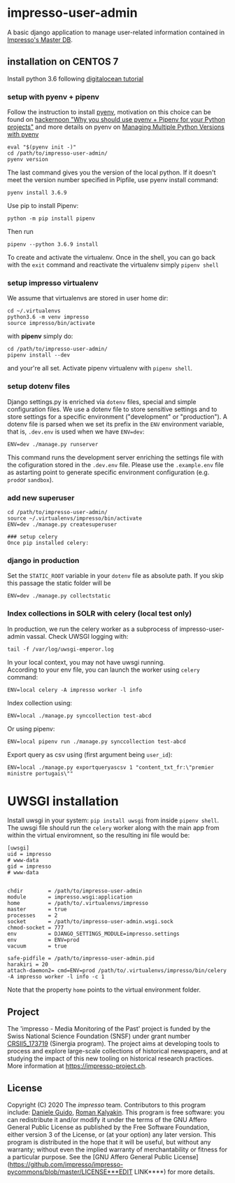 # impresso-user-admin

A basic django application to manage user-related information contained in [Impresso's Master DB](https://github.com/impresso/impresso-master-db).


## installation on CENTOS 7
Install python 3.6 following [digitalocean tutorial](https://www.digitalocean.com/community/tutorials/how-to-install-python-3-and-set-up-a-local-programming-environment-on-centos-7)

### setup with pyenv + pipenv
Follow the instruction to install [pyenv](https://github.com/pyenv/pyenv), motivation on this choice can be found on [hackernoon "Why you should use pyenv + Pipenv for your Python projects"](https://hackernoon.com/reaching-python-development-nirvana-bb5692adf30c)
and more details on pyenv on [Managing Multiple Python Versions with pyenv](http://akbaribrahim.com/managing-multiple-python-versions-with-pyenv/)

```
eval "$(pyenv init -)"
cd /path/to/impresso-user-admin/
pyenv version
```
The last command gives you the version of the local python. If it doesn't meet the version number specified in Pipfile,
use pyenv install command:
```
pyenv install 3.6.9
```
Use pip to install Pipenv:
```
python -m pip install pipenv
```
Then run
```
pipenv --python 3.6.9 install
```
To create and activate the virtualenv. Once in the shell, you can go back with the `exit` command and reactivate the virtualenv simply `pipenv shell`

### setup impresso virtualenv
We assume that virtualenvs are stored in user home dir:
```
cd ~/.virtualenvs
python3.6 -m venv impresso
source impresso/bin/activate
```
with **pipenv** simply do:
```
cd /path/to/impresso-user-admin/
pipenv install --dev
```
and your're all set. Activate pipenv virtualenv with `pipenv shell`.


### setup dotenv files
Django settings.py is enriched via `dotenv` files, special and simple configuration files.
We use a dotenv file to store sensitive settings and to store settings for a specific environment ("development" or "production"). A dotenv file is parsed when we set its prefix in the `ENV` environment variable, that is, `.dev.env` is used when we have `ENV=dev`:
```
ENV=dev ./manage.py runserver
```
This command runs the development server enriching the settings file with the cofiguration stored in the `.dev.env` file.
Please use the `.example.env` file as astarting point to generate specific environment configuration (e.g. `prod`or `sandbox`).


### add new superuser
```
cd /path/to/impresso-user-admin/
source ~/.virtualenvs/impresso/bin/activate
ENV=dev ./manage.py createsuperuser

### setup celery
Once pip installed celery:

```

### django in production
Set the `STATIC_ROOT` variable in your `dotenv` file as absolute path.
If you skip this passage the static folder will be

```
ENV=dev ./manage.py collectstatic
```


### Index collections in SOLR with celery (local test only)
In production, we run the celery worker as a subprocess of impresso-user-admin vassal.
Check UWSGI logging with:
```
tail -f /var/log/uwsgi-emperor.log
```
In your local context, you may not have uwsgi running.  
According to your env file, you can launch the worker using `celery` command:
```
ENV=local celery -A impresso worker -l info
```

Index collection using:
```
ENV=local ./manage.py synccollection test-abcd
```
Or using pipenv:
```
ENV=local pipenv run ./manage.py synccollection test-abcd
```

Export query as csv using (first argument being `user_id`):
```
ENV=local ./manage.py exportqueryascsv 1 "content_txt_fr:\"premier ministre portugais\""
```

# UWSGI installation

Install uwsgi in your system: `pip install uwsgi` from inside `pipenv shell`.
The uwsgi file should run the `celery` worker along with the main app from within the virtual enviromnent,
so the resulting ini file would be:

```
[uwsgi]
uid = impresso
# www-data
gid = impresso
# www-data


chdir        = /path/to/impresso-user-admin
module       = impresso.wsgi:application
home         = /path/to/.virtualenvs/impresso
master       = true
processes    = 2
socket       = /path/to/impresso-user-admin.wsgi.sock
chmod-socket = 777
env          = DJANGO_SETTINGS_MODULE=impresso.settings
env          = ENV=prod
vacuum       = true

safe-pidfile = /path/to/impresso-user-admin.pid
harakiri = 20
attach-daemon2= cmd=ENV=prod /path/to/.virtualenvs/impresso/bin/celery -A impresso worker -l info -c 1
```   
Note that the property `home` points to the virtual environment folder.                                                                                                         
## Project
The 'impresso - Media Monitoring of the Past' project is funded by the Swiss National Science Foundation (SNSF) under  grant number [CRSII5_173719](http://p3.snf.ch/project-173719) (Sinergia program). The project aims at developing tools to process and explore large-scale collections of historical newspapers, and at studying the impact of this new tooling on historical research practices. More information at https://impresso-project.ch.
## License
Copyright (C) 2020  The *impresso* team. Contributors to this program include: [Daniele Guido](https://github.com/danieleguido), [Roman Kalyakin](https://github.com/theorm).
This program is free software: you can redistribute it and/or modify it under the terms of the GNU Affero General Public License as published by the Free Software Foundation, either version 3 of the License, or (at your option) any later version. 
This program is distributed in the hope that it will be useful, but without any warranty; without even the implied warranty of merchantability or fitness for a particular purpose. See the [GNU Affero General Public License](https://github.com/impresso/impresso-pycommons/blob/master/LICENSE***EDIT LINK****) for more details.
